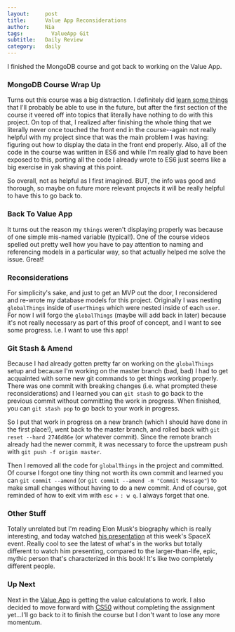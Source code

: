 ```yaml
---
layout:     post
title:      Value App Reconsiderations
author:     Nia
tags: 		  ValueApp Git
subtitle:  	Daily Review
category:   daily
---
```


I finished the MongoDB course and got back to working on the Value App.

### MongoDB Course Wrap Up

Turns out this course was a big distraction. I definitely did [learn some things](https://niamurrell.github.io/daily/2017/09/18/tdd-intro/) that I'll probably be able to use in the future, but after the first section of the course it veered off into topics that literally have nothing to do with this project. On top of that, I realized after finishing the whole thing that we literally never once touched the front end in the course--again not really helpful with my project since that was the main problem I was having: figuring out how to display the data in the front end properly. Also, all of the code in the course was written in ES6 and while I'm really glad to have been exposed to this, porting all the code I already wrote to ES6 just seems like a big exercise in yak shaving at this point.

So overall, not as helpful as I first imagined. BUT, the info was good and thorough, so maybe on future more relevant projects it will be really helpful to have this to go back to.


### Back To Value App

It turns out the reason my `things` weren't displaying properly was because of one simple mis-named variable (typical!). One of the course videos spelled out pretty well how you have to pay attention to naming and referencing models in a particular way, so that actually helped me solve the issue. Great!


### Reconsiderations

For simplicity's sake, and just to get an MVP out the door, I reconsidered and re-wrote my database models for this project. Originally I was nesting `globalThings` inside of `userThings` which were nested inside of each `user`. For now I will forgo the `globalThings` (maybe will add back in later) because it's not really necessary as part of this proof of concept, and I want to see some progress. I.e. I want to use this app!


### Git Stash & Amend

Because I had already gotten pretty far on working on the `globalThings` setup and because I'm working on the master branch (bad, bad) I had to get acquainted with some new git commands to get things working properly. There was one commit with breaking changes (i.e. what prompted these reconsiderations) and I learned you can `git stash` to go back to the previous commit without committing the work in progress. When finished, you can `git stash pop` to go back to your work in progress.

So I put that work in progress on a new branch (which I should have done in the first place!), went back to the master branch, and rolled back with `git reset --hard 2746d86e` (or whatever commit). Since the remote branch already had the newer commit, it was necessary to force the upstream push with `git push -f origin master`. 

Then I removed all the code for `globalThings` in the project and committed. Of course I forgot one tiny thing not worth its own commit and learned you can `git commit --amend` (or `git commit --amend -m "Commit Message"`) to make small changes without having to do a new commit. And of course, got reminded of how to exit vim with `esc` + `: w q`. I always forget that one.


### Other Stuff

Totally unrelated but I'm reading Elon Musk's biography which is really interesting, and today watched [his presentation](https://www.youtube.com/watch?v=E4FY894HyF8) at this week's SpaceX event. Really cool to see the latest of what's in the works but totally different to watch him presenting, compared to the larger-than-life, epic, mythic person that's characterized in this book! It's like two completely different people.

### Up Next

Next in the [Value App](https://niamurrell.github.io/search/index.html#ValueApp) is getting the value calculations to work. I also decided to move forward with [CS50](https://niamurrell.github.io/search/index.html#CS50) without completing the assignment yet...I'll go back to it to finish the course but I don't want to lose any more momentum.